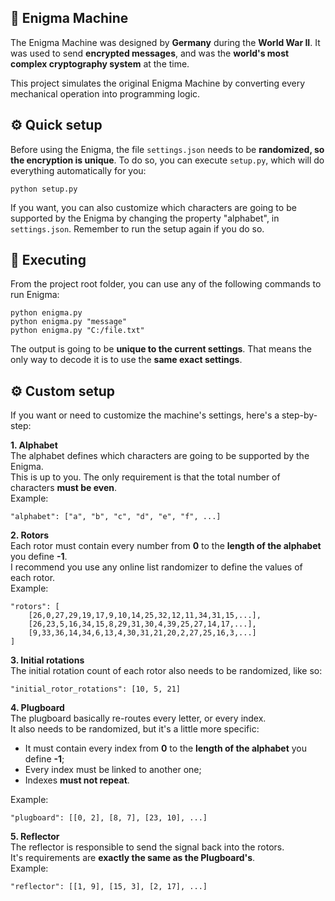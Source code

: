 ## :speech_balloon: Enigma Machine

The Enigma Machine was designed by **Germany** during the **World War II**.
It was used to send **encrypted messages**, and was the **world's most complex cryptography system** at the time.

This project simulates the original Enigma Machine by converting every mechanical operation into programming logic.

## ⚙️ Quick setup
Before using the Enigma, the file `settings.json` needs to be **randomized, so the encryption is unique**.
To do so, you can execute `setup.py`, which will do everything automatically for you:

    python setup.py

If you want, you can also customize which characters are going to be supported by the Enigma by changing the property "alphabet", in `settings.json`. Remember to run the setup again if you do so.

## :rocket: Executing
From the project root folder, you can use any of the following commands to run Enigma:

    python enigma.py
    python enigma.py "message"
    python enigma.py "C:/file.txt"

The output is going to be **unique to the current settings**. That means the only way to decode it is to use the **same exact settings**.

## ⚙️ Custom setup
If you want or need to customize the machine's settings, here's a step-by-step:

**1. Alphabet**<br>
The alphabet defines which characters are going to be supported by the Enigma.<br>
This is up to you. The only requirement is that the total number of characters **must be even**.<br>
Example:

    "alphabet": ["a", "b", "c", "d", "e", "f", ...]

**2. Rotors**<br>
Each rotor must contain every number from **0** to the **length of the alphabet** you define **-1**.<br>
I recommend you use any online list randomizer to define the values of each rotor.<br>
Example:

    "rotors": [
	    [26,0,27,29,19,17,9,10,14,25,32,12,11,34,31,15,...],
	    [26,23,5,16,34,15,8,29,31,30,4,39,25,27,14,17,...],
	    [9,33,36,14,34,6,13,4,30,31,21,20,2,27,25,16,3,...]
    ]

**3. Initial rotations**<br>
The initial rotation count of each rotor also needs to be randomized, like so:<br>

    "initial_rotor_rotations": [10, 5, 21]

**4. Plugboard**<br>
The plugboard basically re-routes every letter, or every index.<br>
It also needs to be randomized, but it's a little more specific:
- It must contain every index from **0** to the **length of the alphabet** you define **-1**;
- Every index must be linked to another one;
- Indexes **must not repeat**.

Example:

    "plugboard": [[0, 2], [8, 7], [23, 10], ...]


**5. Reflector**<br>
The reflector is responsible to send the signal back into the rotors.<br>
It's requirements are **exactly the same as the Plugboard's**.<br>
Example:

	"reflector": [[1, 9], [15, 3], [2, 17], ...]
